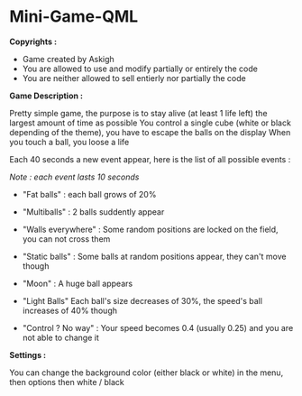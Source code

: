 # Mini-Game-QML

**Copyrights :**

- Game created by Askigh
- You are allowed to use and modify partially or entirely the code
- You are neither allowed to sell entierly nor partially the code


**Game Description :**

Pretty simple game, the purpose is to stay alive (at least 1 life left) the largest amount of time as possible
You control a single cube (white or black depending of the theme), you have to escape the balls on the display 
When you touch a ball, you loose a life

Each 40 seconds a new event appear, here is the list of all possible events :

*Note : each event lasts 10 seconds*

- "Fat balls" : each ball grows of 20%

- "Multiballs" : 2 balls suddently appear

- "Walls everywhere" : Some random positions are locked on the field, you can not cross them

- "Static balls" : Some balls at random positions appear, they can't move though

- "Moon" : A huge ball appears

- "Light Balls" Each ball's size decreases of 30%, the speed's ball increases of 40% though

- "Control ? No way" : Your speed becomes 0.4 (usually 0.25) and you are not able to change it

**Settings :**

You can change the background color (either black or white) in the menu, then options then white / black




